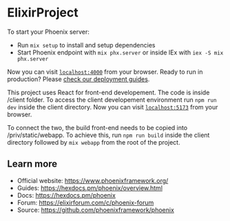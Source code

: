 # ElixirProject

To start your Phoenix server:

  * Run `mix setup` to install and setup dependencies
  * Start Phoenix endpoint with `mix phx.server` or inside IEx with `iex -S mix phx.server`

Now you can visit [`localhost:4000`](http://localhost:4000) from your browser.
Ready to run in production? Please [check our deployment guides](https://hexdocs.pm/phoenix/deployment.html).

This project uses React for front-end developement. The code is inside /client folder. To access the client developement environment run `npm run dev` inside the client directory.
Now you can visit [`localhost:5173`](http://localhost:5173) from your browser.

To connect the two, the build front-end needs to be copied into /priv/static/webapp. To achieve this, run `npm run build` inside the client directory followed by `mix webapp` from the root of the project.

## Learn more

  * Official website: https://www.phoenixframework.org/
  * Guides: https://hexdocs.pm/phoenix/overview.html
  * Docs: https://hexdocs.pm/phoenix
  * Forum: https://elixirforum.com/c/phoenix-forum
  * Source: https://github.com/phoenixframework/phoenix
